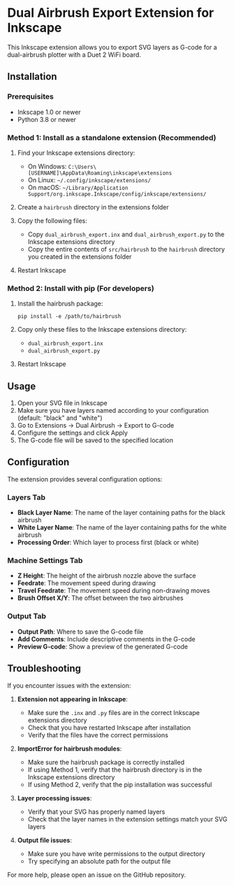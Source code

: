 # Dual Airbrush Export Extension for Inkscape

This Inkscape extension allows you to export SVG layers as G-code for a dual-airbrush plotter with a Duet 2 WiFi board.

## Installation

### Prerequisites
- Inkscape 1.0 or newer
- Python 3.8 or newer

### Method 1: Install as a standalone extension (Recommended)

1. Find your Inkscape extensions directory:
   - On Windows: `C:\Users\[USERNAME]\AppData\Roaming\inkscape\extensions`
   - On Linux: `~/.config/inkscape/extensions/`
   - On macOS: `~/Library/Application Support/org.inkscape.Inkscape/config/inkscape/extensions/`

2. Create a `hairbrush` directory in the extensions folder

3. Copy the following files:
   - Copy `dual_airbrush_export.inx` and `dual_airbrush_export.py` to the Inkscape extensions directory
   - Copy the entire contents of `src/hairbrush` to the `hairbrush` directory you created in the extensions folder

4. Restart Inkscape

### Method 2: Install with pip (For developers)

1. Install the hairbrush package:
   ```
   pip install -e /path/to/hairbrush
   ```

2. Copy only these files to the Inkscape extensions directory:
   - `dual_airbrush_export.inx`
   - `dual_airbrush_export.py`

3. Restart Inkscape

## Usage

1. Open your SVG file in Inkscape
2. Make sure you have layers named according to your configuration (default: "black" and "white")
3. Go to Extensions → Dual Airbrush → Export to G-code
4. Configure the settings and click Apply
5. The G-code file will be saved to the specified location

## Configuration

The extension provides several configuration options:

### Layers Tab
- **Black Layer Name**: The name of the layer containing paths for the black airbrush
- **White Layer Name**: The name of the layer containing paths for the white airbrush
- **Processing Order**: Which layer to process first (black or white)

### Machine Settings Tab
- **Z Height**: The height of the airbrush nozzle above the surface
- **Feedrate**: The movement speed during drawing
- **Travel Feedrate**: The movement speed during non-drawing moves
- **Brush Offset X/Y**: The offset between the two airbrushes

### Output Tab
- **Output Path**: Where to save the G-code file
- **Add Comments**: Include descriptive comments in the G-code
- **Preview G-code**: Show a preview of the generated G-code

## Troubleshooting

If you encounter issues with the extension:

1. **Extension not appearing in Inkscape**:
   - Make sure the `.inx` and `.py` files are in the correct Inkscape extensions directory
   - Check that you have restarted Inkscape after installation
   - Verify that the files have the correct permissions

2. **ImportError for hairbrush modules**:
   - Make sure the hairbrush package is correctly installed
   - If using Method 1, verify that the hairbrush directory is in the Inkscape extensions directory
   - If using Method 2, verify that the pip installation was successful

3. **Layer processing issues**:
   - Verify that your SVG has properly named layers
   - Check that the layer names in the extension settings match your SVG layers

4. **Output file issues**:
   - Make sure you have write permissions to the output directory
   - Try specifying an absolute path for the output file

For more help, please open an issue on the GitHub repository. 
